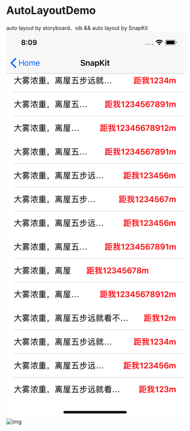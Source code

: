 # AutoLayoutDemo
auto layout by storyboard、xib &amp;&amp;  auto layout by SnapKit
![img](https://github.com/Kevin-007/AutoLayoutDemo/blob/master/snapkit.png)
![img]()
